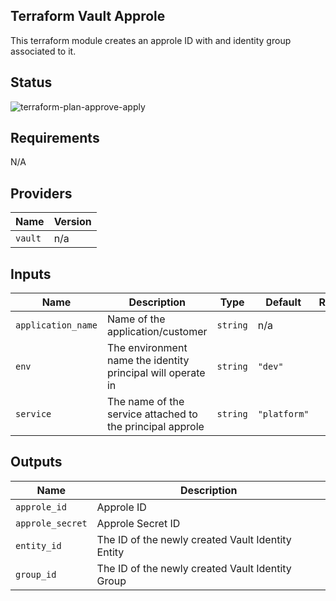 ## Terraform Vault Approle

This terraform module creates an approle ID with and identity group associated to it.

## Status
![terraform-plan-approve-apply](https://github.com/devops-adeel/terraform-vault-approle/workflows/terraform-plan-approve-apply/badge.svg?branch=default)

## Requirements

N/A

## Providers

| Name | Version |
|------|---------|
| `vault` | n/a |

## Inputs

| Name | Description | Type | Default | Required |
|------|-------------|------|---------|:--------:|
| `application_name` | Name of the application/customer | `string` | n/a | yes |
| `env` | The environment name the identity principal will operate in | `string` | `"dev"` | no |
| `service` | The name of the service attached to the principal approle | `string` | `"platform"` | no |

## Outputs

| Name | Description |
|------|-------------|
| `approle_id` | Approle ID |
| `approle_secret` | Approle Secret ID |
| `entity_id` | The ID of the newly created Vault Identity Entity |
| `group_id` | The ID of the newly created Vault Identity Group |

